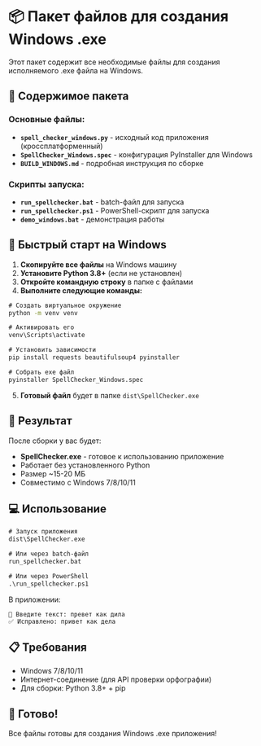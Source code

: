 # 📦 Пакет файлов для создания Windows .exe

Этот пакет содержит все необходимые файлы для создания исполняемого .exe файла на Windows.

## 📁 Содержимое пакета

### Основные файлы:
- **`spell_checker_windows.py`** - исходный код приложения (кроссплатформенный)
- **`SpellChecker_Windows.spec`** - конфигурация PyInstaller для Windows
- **`BUILD_WINDOWS.md`** - подробная инструкция по сборке

### Скрипты запуска:
- **`run_spellchecker.bat`** - batch-файл для запуска
- **`run_spellchecker.ps1`** - PowerShell-скрипт для запуска  
- **`demo_windows.bat`** - демонстрация работы

## 🚀 Быстрый старт на Windows

1. **Скопируйте все файлы** на Windows машину
2. **Установите Python 3.8+** (если не установлен)
3. **Откройте командную строку** в папке с файлами
4. **Выполните следующие команды:**

```cmd
# Создать виртуальное окружение
python -m venv venv

# Активировать его
venv\Scripts\activate

# Установить зависимости
pip install requests beautifulsoup4 pyinstaller

# Собрать exe файл
pyinstaller SpellChecker_Windows.spec
```

5. **Готовый файл** будет в папке `dist\SpellChecker.exe`

## 🎯 Результат

После сборки у вас будет:
- **SpellChecker.exe** - готовое к использованию приложение
- Работает без установленного Python
- Размер ~15-20 МБ
- Совместимо с Windows 7/8/10/11

## 💻 Использование

```cmd
# Запуск приложения
dist\SpellChecker.exe

# Или через batch-файл
run_spellchecker.bat

# Или через PowerShell
.\run_spellchecker.ps1
```

В приложении:
```
💬 Введите текст: превет как дила
✅ Исправлено: привет как дела
```

## 📋 Требования

- Windows 7/8/10/11
- Интернет-соединение (для API проверки орфографии)
- Для сборки: Python 3.8+ + pip

## 🎉 Готово!

Все файлы готовы для создания Windows .exe приложения!
